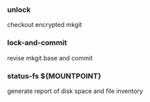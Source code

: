### unlock
checkout encrypted mkgit

### lock-and-commit
revise mkgit.base and commit

### status-fs  ${MOUNTPOINT}
generate report of disk space and file inventory
